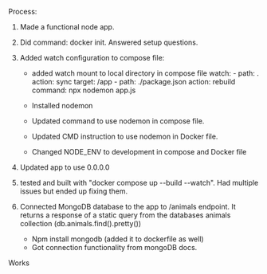 Process:

1. Made a functional node app.
2. Did command: docker init. Answered setup questions.

3. Added watch configuration to compose file:

   - added watch mount to local directory in compose file
     watch: - path: .
     action: sync
     target: /app - path: ./package.json
     action: rebuild
     command: npx nodemon app.js

   - Installed nodemon
   - Updated command to use nodemon in compose file.
   - Updated CMD instruction to use nodemon in Docker file.
   - Changed NODE_ENV to development in compose and Docker file

4. Updated app to use 0.0.0.0

5. tested and built with "docker compose up --build --watch". Had multiple issues but ended up fixing them.

6. Connected MongoDB database to the app to /animals endpoint. It returns a response of a static query from the databases animals collection (db.animals.find().pretty())
   - Npm install mongodb (added it to dockerfile as well)
   - Got connection functionality from mongoDB docs.

Works
